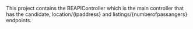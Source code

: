 This project contains the BEAPIController which is the main controller that has the candidate, location/{ipaddress} and listings/{numberofpassangers} endpoints.
